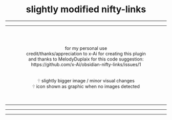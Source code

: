 <h1 align="center">slightly modified nifty-links</h1><HR><HR><br><br>
<p align=center>for my personal use
	<br>credit/thanks/appreciation to x-Ai for creating this plugin
<br>
and thanks to MelodyDuplaix for this code suggestion:  https://github.com/x-Ai/obsidian-nifty-links/issues/1
		<BR>
	<br><BR>
		🕆 slightly bigger image / minor visual changes <BR>
		🕆 icon shown as graphic when no images detected
<BR><BR><br></p>
<HR><HR><HR>
